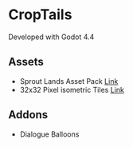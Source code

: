 # CropTails

Developed with Godot 4.4

## Assets
- Sprout Lands Asset Pack [Link](https://cupnooble.itch.io/sprout-lands-asset-pack)
- 32x32 Pixel isometric Tiles [Link](https://scrabling.itch.io/pixel-isometric-tiles)

## Addons
- Dialogue Balloons